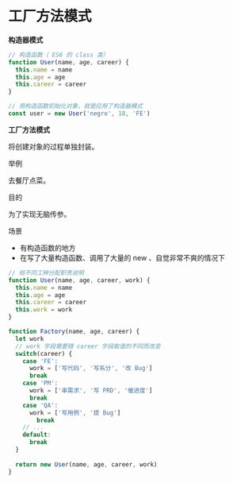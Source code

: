 # 工厂方法模式

**构造器模式**

```js
// 构造函数（ ES6 的 class 类）
function User(name, age, career) {
  this.name = name
  this.age = age
  this.career = career
}

// 用构造函数初始化对象，就是应用了构造器模式
const user = new User('negro', 18, 'FE')
```



**工厂方法模式**

将创建对象的过程单独封装。



举例

去餐厅点菜。



目的

为了实现无脑传参。



场景

- 有构造函数的地方
- 在写了大量构造函数、调用了大量的 new 、自觉非常不爽的情况下

```js
// 给不同工种分配职责说明
function User(name, age, career, work) {
  this.name = name
  this.age = age
  this.career = career
  this.work = work
}

function Factory(name, age, career) {
  let work
  // work 字段需要随 career 字段取值的不同而改变
  switch(career) {
    case 'FE':
      work = ['写代码', '写系分', '改 Bug']
      break
    case 'PM':
      work = ['串需求', '写 PRD', '催进度']
      break
    case 'QA':
      work = ['写用例', '提 Bug']
    	break
    // ...
    default:
      break
  }
  
  return new User(name, age, career, work)
}
```

